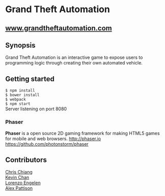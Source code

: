 # Grand Theft Automation  
www.grandtheftautomation.com
---
## Synopsis
Grand Theft Automation is an interactive game to expose users to programming logic through creating their own automated vehicle.

## Getting started  
`$ npm install`  
`$ bower install`  
`$ webpack`  
`$ npm start`  
Server listening on port 8080

### Phaser  
**Phaser** is a open source 2D gaming framework for making HTML5 games for mobile and web browsers.
http://phaser.io  
https://github.com/photonstorm/phaser


## Contributors  
[Chris Chiang](https://github.com/cchrispy)  
[Kevin Chan](https://github.com/kevindchan)  
[Lorenzo Engelen](https://github.com/lorenzoengelen)  
[Alex Pattison](https://github.com/AlexPattison)

